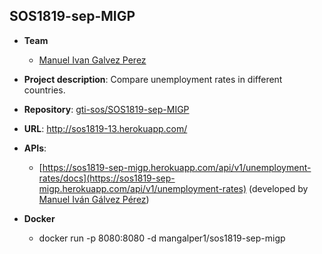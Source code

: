 ## SOS1819-sep-MIGP


- **Team**
  - [Manuel Ivan Galvez Perez](https://github.com/mangalper1)
- **Project description**:  Compare unemployment rates in different countries.
- **Repository**: [gti-sos/SOS1819-sep-MIGP](https://github.com/gti-sos/SOS1819-sep-MIGP)
- **URL**: http://sos1819-13.herokuapp.com/
-  **APIs**:
    - [https://sos1819-sep-migp.herokuapp.com/api/v1/unemployment-rates/docs](https://sos1819-sep-migp.herokuapp.com/api/v1/unemployment-rates) (developed by [Manuel Iván Gálvez Pérez](https://github.com/mangalper1))
    
- **Docker**
    - docker run -p 8080:8080 -d mangalper1/sos1819-sep-migp